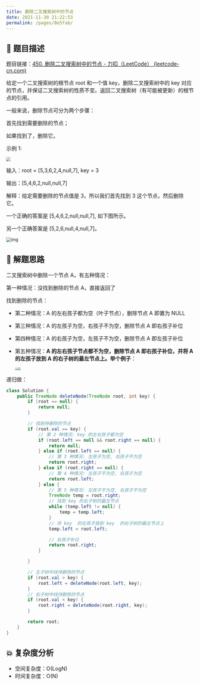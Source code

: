 ```yaml
---
title: 删除二叉搜索树中的节点
date: 2021-11-30 21:22:53
permalink: /pages/8e5fab/
---
```


## 📃 题目描述

题目链接：[450. 删除二叉搜索树中的节点 - 力扣（LeetCode） (leetcode-cn.com)](https://leetcode-cn.com/problems/delete-node-in-a-bst/)

给定一个二叉搜索树的根节点 root 和一个值 key，删除二叉搜索树中的 key 对应的节点，并保证二叉搜索树的性质不变。返回二叉搜索树（有可能被更新）的根节点的引用。

一般来说，删除节点可分为两个步骤：

首先找到需要删除的节点；

如果找到了，删除它。

示例 1:

<img src="https://assets.leetcode.com/uploads/2020/09/04/del_node_1.jpg" style="zoom:67%;" />

输入：root = [5,3,6,2,4,null,7], key = 3

输出：[5,4,6,2,null,null,7]

解释：给定需要删除的节点值是 3，所以我们首先找到 3 这个节点，然后删除它。

一个正确的答案是 [5,4,6,2,null,null,7], 如下图所示。

另一个正确答案是 [5,2,6,null,4,null,7]。

<img src="https://assets.leetcode.com/uploads/2020/09/04/del_node_supp.jpg" alt="img" style="zoom:80%;" />

## 🔔 解题思路

二叉搜索树中删除一个节点 A，有五种情况：

第一种情况：没找到删除的节点 A，直接返回了

找到删除的节点：

- 第二种情况：A 的左右孩子都为空（叶子节点），删除节点 A 即置为 NULL

- 第三种情况：A 的左孩子为空，右孩子不为空，删除节点 A 即右孩子补位

- 第四种情况：A 的右孩子为空，左孩子不为空，删除节点 A 即左孩子补位

- 第五种情况：**A 的左右孩子节点都不为空，删除节点 A 即右孩子补位，并将 A 的左孩子放到 A 的右子树的最左节点上。举个例子**：

  <img src="https://gitee.com/veal98/images/raw/master/img/20211130214341.png" style="zoom: 45%;" /><img src="https://gitee.com/veal98/images/raw/master/img/20211130214608.png" style="zoom:50%;" />

  

  

递归做： 


```java
class Solution {
    public TreeNode deleteNode(TreeNode root, int key) {
        if (root == null) {
            return null;
        }

        // 找到待删除的节点
        if (root.val == key) {
            // 第 2 种情况: key 的左右孩子都为空
            if (root.left == null && root.right == null) {
                return null;
            } else if (root.left == null) {
                // 第 3 种情况: 左孩子为空, 右孩子不为空
                return root.right;
            } else if (root.right == null) {
                // 第 4 种情况: 左孩子不为空, 右孩子为空
                return root.left;
            } else {
                // 第 5 种情况: 左孩子不为空, 右孩子不为空
                TreeNode temp = root.right;
                // 找到 key 的右子树的最左节点
                while (temp.left != null) {
                    temp = temp.left;
                }
                // 将 key  的左孩子放到 key  的右子树的最左节点上
                temp.left = root.left;

                // 右孩子补位
                return root.right;
            }

        }

        // 左子树中找待删除的节点
        if (root.val > key) {
            root.left = deleteNode(root.left, key);
        }
        // 右子树中找待删除的节点
        if (root.val < key) {
            root.right = deleteNode(root.right, key);
        }

        return root;
    }
}
```

## 💥 复杂度分析

- 空间复杂度：O(LogN)
- 时间复杂度：O(N)

